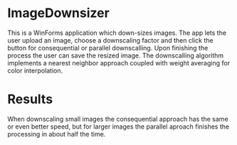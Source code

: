 # ImageDownsizer
This is a WinForms application which down-sizes images. The app lets the user upload an image, choose a downscaling factor and then click the button for consequential or parallel downscalling. Upon finishing the process the user can save the resized image. The downscalling algorithm implements a nearest neighbor approach coupled with weight averaging for color interpolation.
# Results 
When downscaling small images the consequential approach has the same or even better speed, but for larger images the parallel aproach finishes the processing in about half the time.
